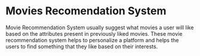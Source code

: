 # Movies Recomendation System

Movie Recommendation System usually suggest what movies a user will like based on the attributes present in previously liked movies. These movie recommendation system helps to personalize a platform and helps the users to find something that they like based on their interests.
